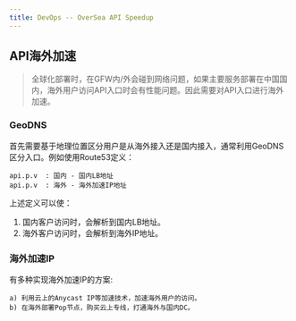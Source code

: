 ```yaml
---
title: DevOps -- OverSea API Speedup
---
```


## API海外加速

> 全球化部署时，在GFW内/外会碰到网络问题，如果主要服务部署在中国国内，海外用户访问API入口时会有性能问题。因此需要对API入口进行海外加速。


### GeoDNS

首先需要基于地理位置区分用户是从海外接入还是国内接入，通常利用GeoDNS区分入口。例如使用Route53定义：

```
api.p.v  : 国内 - 国内LB地址
api.p.v  : 海外 - 海外加速IP地址
```

上述定义可以使：
1) 国内客户访问时，会解析到国内LB地址。
2) 海外客户访问时，会解析到海外IP地址。


### 海外加速IP

有多种实现海外加速IP的方案:
```
a) 利用云上的Anycast IP等加速技术，加速海外用户的访问。
b) 在海外部署Pop节点，购买云上专线，打通海外与国内DC。
```

